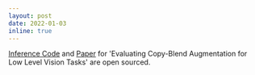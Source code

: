 ```yaml
---
layout: post
date: 2022-01-03
inline: true
---
```


[Inference Code]() and [Paper]() for 'Evaluating Copy-Blend Augmentation for Low Level Vision Tasks' are open sourced.